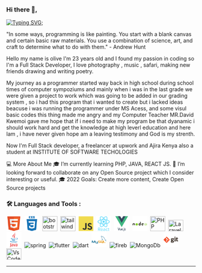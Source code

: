 ### Hi there 👋, 
[![Typing SVG](https://readme-typing-svg.demolab.com/?lines=OLIVE+BISHOP;IS+A;FullSTACK+SOFTWARE+DEVELOPER;TECH+ENTHUSIASTIC;INNOVATOR;FOLLOW+ME+AND+LETS+SHARE+IDEAS)](https://git.io/typing-svg);

"In some ways, programming is like painting. You start with a blank canvas and certain basic raw materials. You use a combination of science, art, and craft to determine what to do with them." - Andrew Hunt

Hello my name is olive I'm 23 years old and I found my passion in coding so I'm a Full Stack Developer, 
I love photography , music , safari,  making new friends drawing and writing poetry.

My journey as a programmer started way back in high school during school times of computer sympoziums and mainly when i was in the last grade we were given a project to work which was going to be added in our grading system , so i had this program that i wanted to create but i lacked ideas beacuse i was running the programmer under MS Acess, and some visul basic codes this thing made me angry and my Computer Teacher MR.David Kwemoi gave me hope that if i need to make my program be that dyanamic i should work hard and get the knowledge at high leverl education and here Iam , i have never given hope am a leaving testimony and God is my strenth.

Now I'm Full Stack developer, a freelancer at upwork and Ajira Kenya also a student at INSTITUTE OF SOFTWARE TECHOLOGIES 

💻   More About Me
🎓   I’m currently learning PHP, JAVA, REACT JS.
👯   I’m looking forward to collaborate on any Open Source project which I consider interesting or useful.
🎓   2022 Goals: Create more content, Create Open Source projects

### :hammer_and_wrench: Languages and Tools :
<div>
  <img src="https://github.com/devicons/devicon/blob/master/icons/html5/html5-original.svg" title="HTML5" alt="HTML" width="40" height="40"/>&nbsp;
  <img src="https://github.com/devicons/devicon/blob/master/icons/css3/css3-plain-wordmark.svg"  title="CSS3" alt="CSS" width="40" height="40"/>&nbsp;
  <img src="https://cdn.jsdelivr.net/gh/devicons/devicon/icons/bootstrap/bootstrap-original.svg"title="bootstrap" **alt="bootstrap" width="40" height="40"/>&nbsp;
  <img src="https://cdn.jsdelivr.net/gh/devicons/devicon/icons/tailwindcss/tailwindcss-plain.svg" title="tailwindcss" **alt="tail" width="40" height="40"/>&nbsp;
  <img src="https://github.com/devicons/devicon/blob/master/icons/javascript/javascript-original.svg" title="JavaScript" alt="JavaScript" width="40"    height="40"/>&nbsp;
  <img src="https://github.com/devicons/devicon/blob/master/icons/react/react-original-wordmark.svg" title="React" alt="React" width="40" height="40"/>&nbsp;
  <img src="https://github.com/devicons/devicon/blob/master/icons/vuejs/vuejs-original-wordmark.svg" title="VueJS" alt="=VueJS" width="40" height="40"/>&nbsp;
  <img src="https://github.com/devicons/devicon/blob/master/icons/nodejs/nodejs-original-wordmark.svg" title="NodeJS" alt="NodeJS" width="40" height="40"/>&nbsp;
  <img src="https://cdn.jsdelivr.net/gh/devicons/devicon/icons/php/php-original.svg" title="PHP" **alt="PHP" width="40" height="40"/>&nbsp;
  <img src="https://cdn.jsdelivr.net/gh/devicons/devicon/icons/laravel/laravel-plain.svg" title="Laravel" **alt="Laravel" width="40" height="30" />&nbsp;
  <img src="https://github.com/devicons/devicon/blob/master/icons/java/java-original-wordmark.svg" title="Java" alt="Java" width="40" height="40"/>&nbsp;
  <img src="https://cdn.jsdelivr.net/gh/devicons/devicon/icons/spring/spring-plain-wordmark.svg"title="spring"  alt="spring" width="40" height="40"/>&nbsp;
  <img src="https://cdn.jsdelivr.net/gh/devicons/devicon/icons/flutter/flutter-original.svg"title="flutter"  alt="flutter" width="30" height="40"/>&nbsp; 
  <img src="https://cdn.jsdelivr.net/gh/devicons/devicon/icons/dart/dart-original.svg"title="dart"  alt="dart" width="40" height="30"/>&nbsp;    
  <img src="https://github.com/devicons/devicon/blob/master/icons/mysql/mysql-original-wordmark.svg" title="MySQL"  alt="MySQL" width="40" height="40"/>&nbsp;
  <img src="https://cdn.jsdelivr.net/gh/devicons/devicon/icons/firebase/firebase-plain-wordmark.svg"title="Firebase"  alt="fireb" width="40" height="40"/>&nbsp;    
  <img src="https://cdn.jsdelivr.net/gh/devicons/devicon/icons/mongodb/mongodb-original-wordmark.svg"title="MongoDb"  alt="MongoDb" width="40" height="40"/>&nbsp;  
  <img src="https://github.com/devicons/devicon/blob/master/icons/git/git-original-wordmark.svg" title="Git" **alt="Git" width="40" height="40"/>&nbsp;
  <img src="https://cdn.jsdelivr.net/gh/devicons/devicon/icons/visualstudio/visualstudio-plain.svg" title="VsCode" **alt="vscode" width="40" height="30"/>&nbsp;
            
          
                                                              
</div>

---
